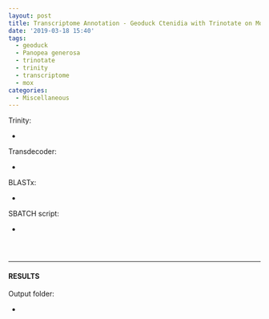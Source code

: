 ```yaml
---
layout: post
title: Transcriptome Annotation - Geoduck Ctenidia with Trinotate on Mox
date: '2019-03-18 15:40'
tags:
  - geoduck
  - Panopea generosa
  - trinotate
  - trinity
  - transcriptome
  - mox
categories:
  - Miscellaneous
---
```

Trinity:

- []()

Transdecoder:

- []()

BLASTx:

- []()


SBATCH script:

- []()

<pre><code>

</code></pre>

---

#### RESULTS

Output folder:

- []()

